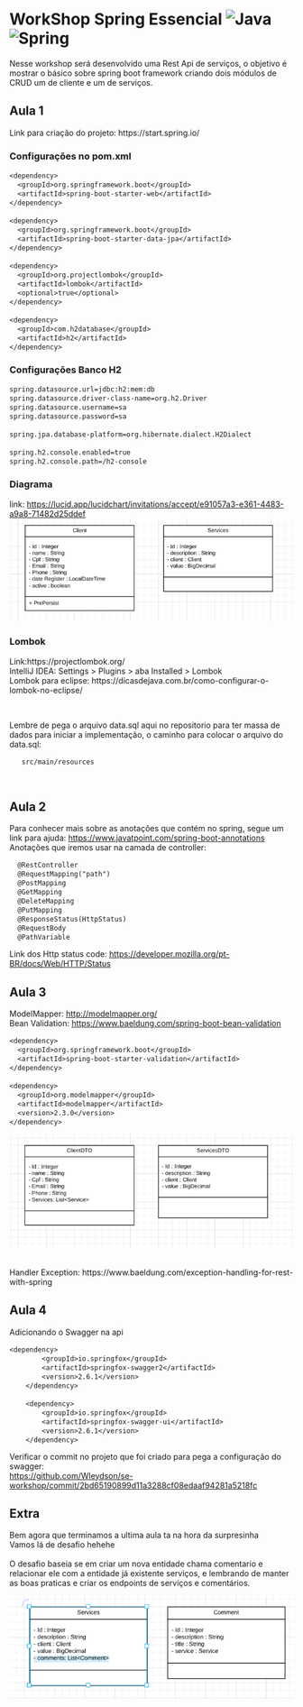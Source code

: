 # WorkShop Spring Essencial ![Java](http://img.shields.io/badge/-Java-007396?style=flat-square&logo=java&logoColor=ffffff) ![Spring](http://img.shields.io/badge/-Spring-6DB33F?style=flat-square&logo=spring&logoColor=ffffff)
<p>
  Nesse workshop será desenvolvido uma Rest Api de serviços, o objetivo é mostrar o básico sobre spring boot framework criando dois módulos de CRUD um de cliente e um de serviços.
</p>

## Aula 1
<p>
  Link para criação do projeto: https://start.spring.io/
</p>

### Configurações no pom.xml

    <dependency>
      <groupId>org.springframework.boot</groupId>
      <artifactId>spring-boot-starter-web</artifactId>
    </dependency>

    <dependency>
      <groupId>org.springframework.boot</groupId>
      <artifactId>spring-boot-starter-data-jpa</artifactId>
    </dependency>
    
    <dependency>
      <groupId>org.projectlombok</groupId>
      <artifactId>lombok</artifactId>
      <optional>true</optional>
    </dependency>

    <dependency>
      <groupId>com.h2database</groupId>
      <artifactId>h2</artifactId>
    </dependency>
   
   ### Configurações Banco H2

    spring.datasource.url=jdbc:h2:mem:db
    spring.datasource.driver-class-name=org.h2.Driver
    spring.datasource.username=sa
    spring.datasource.password=sa

    spring.jpa.database-platform=org.hibernate.dialect.H2Dialect

    spring.h2.console.enabled=true
    spring.h2.console.path=/h2-console
    
### Diagrama
link: https://lucid.app/lucidchart/invitations/accept/e91057a3-e361-4483-a9a8-71482d25ddef
![Image](https://github.com/Wleydson/workshop/blob/main/workshop%2001%20-%20spring%20essencial/diagrama_entidades.png "Diagrama das entidades")

### Lombok
<p>
  Link:https://projectlombok.org/ <br/>
  IntelliJ IDEA: Settings > Plugins > aba Installed > Lombok <br/>
  Lombok para eclipse: https://dicasdejava.com.br/como-configurar-o-lombok-no-eclipse/
</p>
<br/>
<p>
Lembre de pega o arquivo data.sql aqui no repositorio para ter massa de dados para iniciar a implementação,
o caminho para colocar o arquivo do data.sql:
          
       src/main/resources
</p>
<br/>

## Aula 2
Para conhecer mais sobre as anotações que contém no spring, segue um link para ajuda: https://www.javatpoint.com/spring-boot-annotations
<br/>
Anotações que iremos usar na camada de controller:
      
      @RestController
      @RequestMapping("path")
      @PostMapping
      @GetMapping
      @DeleteMapping
      @PutMapping
      @ResponseStatus(HttpStatus)
      @RequestBody
      @PathVariable
      
    
Link dos Http status code: https://developer.mozilla.org/pt-BR/docs/Web/HTTP/Status
<br/>


## Aula 3
ModelMapper: http://modelmapper.org/
<br/>
Bean Validation: https://www.baeldung.com/spring-boot-bean-validation
<br/>

    <dependency>
      <groupId>org.springframework.boot</groupId>
      <artifactId>spring-boot-starter-validation</artifactId>
    </dependency>

    <dependency>
      <groupId>org.modelmapper</groupId>
      <artifactId>modelmapper</artifactId>
      <version>2.3.0</version>
    </dependency>
    
![Image](https://github.com/Wleydson/workshop/blob/main/workshop%2001%20-%20spring%20essencial/diagram_dtos.png "DTOs")

<br/>
Handler Exception: https://www.baeldung.com/exception-handling-for-rest-with-spring


## Aula 4
<p>
  Adicionando o Swagger na api
  
    <dependency>
			<groupId>io.springfox</groupId>
			<artifactId>springfox-swagger2</artifactId>
			<version>2.6.1</version>
		</dependency>

		<dependency>
			<groupId>io.springfox</groupId>
			<artifactId>springfox-swagger-ui</artifactId>
			<version>2.6.1</version>
		</dependency>
    
  Verificar o commit no projeto que foi criado para pega a configuração do swagger: 
  <br/>
  https://github.com/Wleydson/se-workshop/commit/2bd65190899d11a3288cf08edaaf94281a5218fc
</p>


## Extra
 <p>
  Bem agora que terminamos a ultima aula ta na hora da surpresinha<br/>
  Vamos lá de desafio hehehe<br/>
  <br/>
  O desafio baseia se em criar um nova entidade chama comentario e relacionar ele com a entidade já existente serviços, e lembrando de manter as boas praticas e criar os endpoints de serviços e comentários.
</p>

![Image](https://github.com/Wleydson/workshop/blob/main/workshop%2001%20-%20spring%20essencial/desafio.png "desafio")
